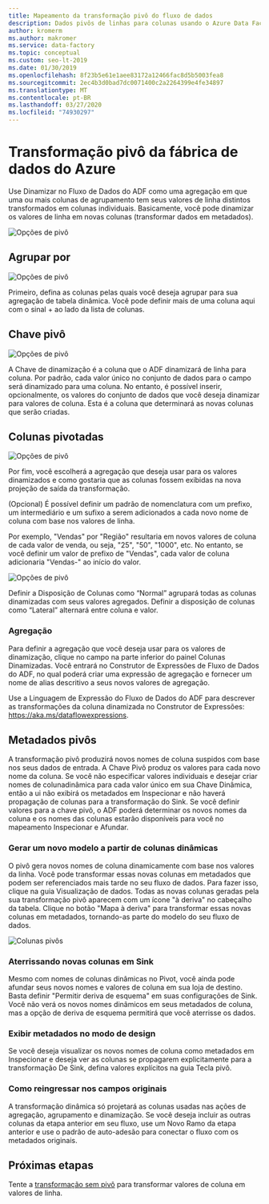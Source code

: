 ```yaml
---
title: Mapeamento da transformação pivô do fluxo de dados
description: Dados pivôs de linhas para colunas usando o Azure Data Factory mapeando o fluxo de dados Transformação pivô
author: kromerm
ms.author: makromer
ms.service: data-factory
ms.topic: conceptual
ms.custom: seo-lt-2019
ms.date: 01/30/2019
ms.openlocfilehash: 8f23b5e61e1aee83172a12466fac8d5b5003fea8
ms.sourcegitcommit: 2ec4b3d0bad7dc0071400c2a2264399e4fe34897
ms.translationtype: MT
ms.contentlocale: pt-BR
ms.lasthandoff: 03/27/2020
ms.locfileid: "74930297"
---
```

# <a name="azure-data-factory-pivot-transformation"></a>Transformação pivô da fábrica de dados do Azure


Use Dinamizar no Fluxo de Dados do ADF como uma agregação em que uma ou mais colunas de agrupamento tem seus valores de linha distintos transformados em colunas individuais. Basicamente, você pode dinamizar os valores de linha em novas colunas (transformar dados em metadados).

![Opções de pivô](media/data-flow/pivot1.png "pivô 1")

## <a name="group-by"></a>Agrupar por

![Opções de pivô](media/data-flow/pivot2.png "pivô 2")

Primeiro, defina as colunas pelas quais você deseja agrupar para sua agregação de tabela dinâmica. Você pode definir mais de uma coluna aqui com o sinal + ao lado da lista de colunas.

## <a name="pivot-key"></a>Chave pivô

![Opções de pivô](media/data-flow/pivot3.png "pivô 3")

A Chave de dinamização é a coluna que o ADF dinamizará de linha para coluna. Por padrão, cada valor único no conjunto de dados para o campo será dinamizado para uma coluna. No entanto, é possível inserir, opcionalmente, os valores do conjunto de dados que você deseja dinamizar para valores de coluna. Esta é a coluna que determinará as novas colunas que serão criadas.

## <a name="pivoted-columns"></a>Colunas pivotadas

![Opções de pivô](media/data-flow/pivot4.png "pivô 4")

Por fim, você escolherá a agregação que deseja usar para os valores dinamizados e como gostaria que as colunas fossem exibidas na nova projeção de saída da transformação.

(Opcional) É possível definir um padrão de nomenclatura com um prefixo, um intermediário e um sufixo a serem adicionados a cada novo nome de coluna com base nos valores de linha.

Por exemplo, "Vendas" por "Região" resultaria em novos valores de coluna de cada valor de venda, ou seja, "25", "50", "1000", etc. No entanto, se você definir um valor de prefixo de "Vendas", cada valor de coluna adicionaria "Vendas-" ao início do valor.

![Opções de pivô](media/data-flow/pivot5.png "pivô 5")

Definir a Disposição de Colunas como “Normal” agrupará todas as colunas dinamizadas com seus valores agregados. Definir a disposição de colunas como “Lateral” alternará entre coluna e valor.

### <a name="aggregation"></a>Agregação

Para definir a agregação que você deseja usar para os valores de dinamização, clique no campo na parte inferior do painel Colunas Dinamizadas. Você entrará no Construtor de Expressões de Fluxo de Dados do ADF, no qual poderá criar uma expressão de agregação e fornecer um nome de alias descritivo a seus novos valores de agregação.

Use a Linguagem de Expressão do Fluxo de Dados do ADF para descrever as transformações da coluna dinamizada no Construtor de Expressões: https://aka.ms/dataflowexpressions.

## <a name="pivot-metadata"></a>Metadados pivôs

A transformação pivô produzirá novos nomes de coluna suspidos com base nos seus dados de entrada. A Chave Pivô produz os valores para cada novo nome da coluna. Se você não especificar valores individuais e desejar criar nomes de colunadinâmica para cada valor único em sua Chave Dinâmica, então a ui não exibirá os metadados em Inspecionar e não haverá propagação de colunas para a transformação do Sink. Se você definir valores para a chave pivô, o ADF poderá determinar os novos nomes da coluna e os nomes das colunas estarão disponíveis para você no mapeamento Inspecionar e Afundar.

### <a name="generate-a-new-model-from-dynamic-columns"></a>Gerar um novo modelo a partir de colunas dinâmicas

O pivô gera novos nomes de coluna dinamicamente com base nos valores da linha. Você pode transformar essas novas colunas em metadados que podem ser referenciados mais tarde no seu fluxo de dados. Para fazer isso, clique na guia Visualização de dados. Todas as novas colunas geradas pela sua transformação pivô aparecem com um ícone "à deriva" no cabeçalho da tabela. Clique no botão "Mapa à deriva" para transformar essas novas colunas em metadados, tornando-as parte do modelo do seu fluxo de dados.

![Colunas pivôs](media/data-flow/newpivot1.png "Mapa decolunas pivôs à deriva")

### <a name="landing-new-columns-in-sink"></a>Aterrissando novas colunas em Sink

Mesmo com nomes de colunas dinâmicas no Pivot, você ainda pode afundar seus novos nomes e valores de coluna em sua loja de destino. Basta definir "Permitir deriva de esquema" em suas configurações de Sink. Você não verá os novos nomes dinâmicos em seus metadados de coluna, mas a opção de deriva de esquema permitirá que você aterrisse os dados.

### <a name="view-metadata-in-design-mode"></a>Exibir metadados no modo de design

Se você deseja visualizar os novos nomes de coluna como metadados em Inspecionar e deseja ver as colunas se propagarem explicitamente para a transformação De Sink, defina valores explícitos na guia Tecla pivô.

### <a name="how-to-rejoin-original-fields"></a>Como reingressar nos campos originais
A transformação dinâmica só projetará as colunas usadas nas ações de agregação, agrupamento e dinamização. Se você deseja incluir as outras colunas da etapa anterior em seu fluxo, use um Novo Ramo da etapa anterior e use o padrão de auto-adesão para conectar o fluxo com os metadados originais.

## <a name="next-steps"></a>Próximas etapas

Tente a [transformação sem pivô](data-flow-unpivot.md) para transformar valores de coluna em valores de linha. 

